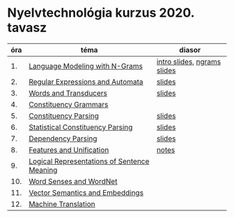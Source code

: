 # Nyelvtechnológia kurzus 2020. tavasz


| óra           | téma  | diasor | 
| ------------- | ----- | ------ |
| 1.  | [Language Modeling with N-Grams](https://github.com/ferenczizsani/nyelvtech/blob/master/n_gram/1_ngram.pdf) | [intro slides](https://github.com/ferenczizsani/nyelvtech/blob/master/slides/nyelvtech_olvszem_intro.pdf), [ngrams slides](https://github.com/ferenczizsani/nyelvtech/blob/master/slides/ngram_models_02_14.pdf) |
| 2.  | [Regular Expressions and Automata](https://github.com/ferenczizsani/nyelvtech/blob/master/regex_automata/2_regular_expressions_and_automata.pdf) | [slides](https://github.com/ferenczizsani/nyelvtech/blob/master/slides/automata.pdf) |
| 3.  | [Words and Transducers](https://github.com/ferenczizsani/nyelvtech/blob/master/regex_automata/2_words_and_transducers.pdf) | [slides](slides/words_and_transducer-3.pdf) |
| 4.  | [Constituency Grammars](https://github.com/ferenczizsani/nyelvtech/blob/master/constituency_gram/3_constituency_grammars.pdf) | |
| 5.  | [Constituency Parsing](https://github.com/ferenczizsani/nyelvtech/blob/master/constituency_gram/3_constituency_parsing.pdf) | [slides](slides/Constituency_Parsing_FK.pdf) |
| 6.  | [Statistical Constituency Parsing](https://github.com/ferenczizsani/nyelvtech/blob/master/constituency_gram/3_statistical_constituency_parsing.pdf) | [slides](slides/PCFG.pdf) |
| 7.  | [Dependency Parsing](https://github.com/ferenczizsani/nyelvtech/blob/master/constituency_gram/3_dependency_parsing.pdf) | [slides](slides/deppars.pdf) |
| 8.  | [Features and Unification](https://github.com/ferenczizsani/nyelvtech/blob/master/features_unification/4_features_and_unification.pdf) | [notes](https://github.com/makrai/notes/blob/master/jurafsky19-slp2-ch15-unification.md)|
| 9.  | [Logical Representations of Sentence Meaning](https://github.com/ferenczizsani/nyelvtech/blob/master/word_senses/5_logical_representations_of_sentence_meaning.pdf) | |
| 10.  | [Word Senses and WordNet](https://github.com/ferenczizsani/nyelvtech/blob/master/word_senses/5_word_senses_and_wordnet.pdf) | |
| 11.  | [Vector Semantics and Embeddings](https://github.com/ferenczizsani/nyelvtech/blob/master/word_senses/5_vector_semantics_and_embedding.pdf) | |
| 12.  | [Machine Translation](https://github.com/ferenczizsani/nyelvtech/blob/master/machine_translation/6_machine_translation.pdf) | |
